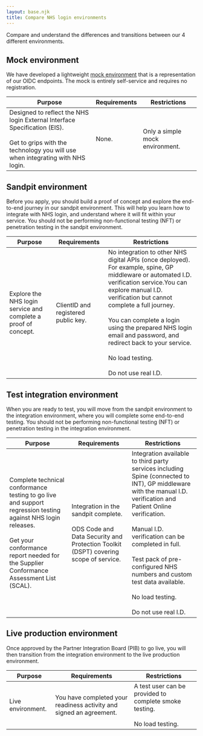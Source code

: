 ```yaml
---
layout: base.njk
title: Compare NHS login environments
---
```


Compare and understand the differences and transitions between our 4 different environments. 

## Mock environment

We have developed a lightweight [mock environment](https://oidc.mock.signin.nhs.uk/client) that is a representation of our OIDC endpoints. The mock is entirely self-service and requires no registration.

| Purpose | Requirements | Restrictions |
| ------- | ---------- | ------------ |
| Designed to reflect the NHS login External Interface Specification (EIS).<br><br> Get to grips with the technology you will use when integrating with NHS login.| None. | Only a simple mock environment. |


## Sandpit environment 

Before you apply, you should build a proof of concept and explore the end-to-end journey in our sandpit environment. This will help you learn how to integrate with NHS login, and understand where it will fit within your service. 
You should not be performing non-functional testing (NFT) or penetration testing in the sandpit environment.

| Purpose | Requirements | Restrictions |
| --------- | ----------- | ------------- |
|Explore the NHS login service and complete a proof of concept. | ClientID and registered public key. | No integration to other NHS digital APIs (once deployed). For example, spine, GP middleware or automated I.D. verification service.You can explore manual I.D. verification but cannot complete a full journey.<br><br> You can complete a login using the prepared NHS login email and password, and redirect back to your service.<br><br> No load testing.<br><br> Do not use real I.D.|

## Test integration environment

When you are ready to test, you will move from the sandpit environment to the integration environment, where you will complete some end-to-end testing. You should not be performing non-functional testing (NFT) or penetration testing in the integration environment.

| Purpose | Requirements | Restrictions|
| ----- | ----- | ----- |
| Complete technical conformance testing to go live and support regression testing against NHS login releases.<br><br> Get your conformance report needed for the Supplier Conformance Assessment List (SCAL). | Integration in the sandpit complete. <br><br> ODS Code and Data Security and Protection Toolkit (DSPT) covering scope of service. | Integration available to third party services including Spine (connected to INT), GP middleware with the manual I.D. verification and Patient Online verification.<br><br>Manual I.D. verification can be completed in full.<br><br>Test pack of pre-configured NHS numbers and custom test data available.<br><br>No load testing.<br><br>Do not use real I.D.|

## Live production environment

Once approved by the Partner Integration Board (PIB) to go live, you will then transition from the integration environment to the live production environment.

|Purpose | Requirements | Restrictions |
| ----- | ---------- | --------|
| Live environment. | You have completed your readiness activity and signed an agreement. | A test user can be provided to complete smoke testing. <br><br> No load testing. | 



